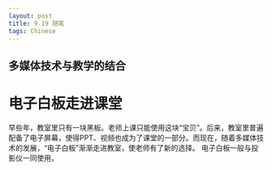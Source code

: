 ```yaml
---
layout: post
title: 9.19 随笔
tags: Chinese
---
```

多媒体技术与教学的结合
----------

电子白板走进课堂
==========
  早些年，教室里只有一块黑板。老师上课只能使用这块“宝贝”。后来，教室里普遍配备了电子屏幕，使得PPT、视频也成为了课堂的一部分。而现在，随着多媒体技术的发展，“电子白板”渐渐走进教室，使老师有了新的选择。
  电子白板一般与投影仪一同使用，
